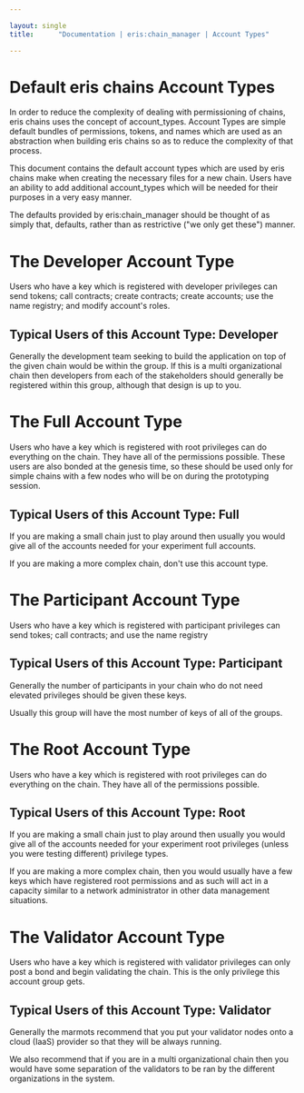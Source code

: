 ```yaml
---

layout: single
title:      "Documentation | eris:chain_manager | Account Types"

---
```


# Default eris chains Account Types

In order to reduce the complexity of dealing with permissioning
of chains, eris chains uses the concept of account_types. Account Types are
simple default bundles of permissions, tokens, and names which are used
as an abstraction when building eris chains so as to reduce the complexity
of that process.

This document contains the default account types which are used by
eris chains make when creating the necessary files for a new chain. Users
have an ability to add additional account_types which will be needed for
their purposes in a very easy manner.

The defaults provided by eris:chain_manager should be thought of as simply
that, defaults, rather than as restrictive ("we only get these") manner.


# The Developer Account Type

Users who have a key which is registered with developer privileges can send
tokens; call contracts; create contracts; create accounts; use the name registry;
and modify account's roles.


## Typical Users of this Account Type: Developer

Generally the development team seeking to build the application on top of the
given chain would be within the group. If this is a multi organizational
chain then developers from each of the stakeholders should generally be registered
within this group, although that design is up to you.


# The Full Account Type

Users who have a key which is registered with root privileges can do everything
on the chain. They have all of the permissions possible. These users are also
bonded at the genesis time, so these should be used only for simple chains with
a few nodes who will be on during the prototyping session.


## Typical Users of this Account Type: Full

If you are making a small chain just to play around then usually you would
give all of the accounts needed for your experiment full accounts.

If you are making a more complex chain, don't use this account type.


# The Participant Account Type

Users who have a key which is registered with participant privileges can send
tokes; call contracts; and use the name registry


## Typical Users of this Account Type: Participant

Generally the number of participants in your chain who do not need elevated
privileges should be given these keys.

Usually this group will have the most number of keys of all of the groups.


# The Root Account Type

Users who have a key which is registered with root privileges can do everything
on the chain. They have all of the permissions possible.


## Typical Users of this Account Type: Root

If you are making a small chain just to play around then usually you would
give all of the accounts needed for your experiment root privileges (unless you
were testing different) privilege types.

If you are making a more complex chain, then you would usually have a few
keys which have registered root permissions and as such will act in a capacity
similar to a network administrator in other data management situations.


# The Validator Account Type

Users who have a key which is registered with validator privileges can
only post a bond and begin validating the chain. This is the only privilege
this account group gets.


## Typical Users of this Account Type: Validator

Generally the marmots recommend that you put your validator nodes onto a cloud
(IaaS) provider so that they will be always running.

We also recommend that if you are in a multi organizational chain then you would
have some separation of the validators to be ran by the different organizations
in the system.
